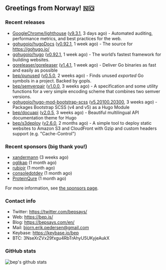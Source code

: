 ## Greetings from Norway! 🇳🇴

### Recent releases
- [GoogleChrome/lighthouse](https://github.com/GoogleChrome/lighthouse) ([v9.3.1](https://github.com/GoogleChrome/lighthouse/releases/tag/v9.3.1), 3 days ago) - Automated auditing, performance metrics, and best practices for the web.
- [gohugoio/hugoDocs](https://github.com/gohugoio/hugoDocs) ([v0.92.1](https://github.com/gohugoio/hugoDocs/releases/tag/v0.92.1), 1 week ago) - The source for https://gohugo.io/
- [gohugoio/hugo](https://github.com/gohugoio/hugo) ([v0.92.1](https://github.com/gohugoio/hugo/releases/tag/v0.92.1), 1 week ago) - The world’s fastest framework for building websites.
- [goreleaser/goreleaser](https://github.com/goreleaser/goreleaser) ([v1.4.1](https://github.com/goreleaser/goreleaser/releases/tag/v1.4.1), 1 week ago) - Deliver Go binaries as fast and easily as possible
- [bep/punused](https://github.com/bep/punused) ([v0.5.0](https://github.com/bep/punused/releases/tag/v0.5.0), 2 weeks ago) - Finds unused _exported_ Go symbols in a project. Backed by gopls.
- [bep/semverpair](https://github.com/bep/semverpair) ([v1.0.0](https://github.com/bep/semverpair/releases/tag/v1.0.0), 3 weeks ago) - A specification and some utility functions for a very simple encoding scheme that combines two semver versions.
- [gohugoio/hugo-mod-bootstrap-scss](https://github.com/gohugoio/hugo-mod-bootstrap-scss) ([v5.20100.20300](https://github.com/gohugoio/hugo-mod-bootstrap-scss/releases/tag/v5.20100.20300), 3 weeks ago) - Packages Bootstrap SCSS (v4 and v5) as a Hugo Module
- [bep/docuapi](https://github.com/bep/docuapi) ([v2.0.5](https://github.com/bep/docuapi/releases/tag/v2.0.5), 3 weeks ago) - Beautiful multilingual API documentation theme for Hugo
- [bep/s3deploy](https://github.com/bep/s3deploy) ([v2.6.0](https://github.com/bep/s3deploy/releases/tag/v2.6.0), 2 months ago) - A simple tool to deploy static websites to Amazon S3 and CloudFront with Gzip and custom headers support (e.g. &#34;Cache-Control&#34;)


### Recent sponsors (big thank you!)

- [xandermann](https://github.com/xandermann) (3 weeks ago)
- [oglikap](https://github.com/oglikap) (1 month ago)
- [rubiojr](https://github.com/rubiojr) (1 month ago)
- [consoledotdev](https://github.com/consoledotdev) (1 month ago)
- [ProteinQure](https://github.com/ProteinQure) (1 month ago)

For more information, see [the sponsors page](https://github.com/sponsors/bep/).

### Contact info
- Twitter: https://twitter.com/bepsays/
- Web: https://bep.is/
- Blog: https://bepsays.com/en/
- Mail: bjorn.erik.pedersen@gmail.com
- Keybase: https://keybase.io/bep
- BTC: 3NseXrZVx29fxgu4RbTrAhyU5UKyjeAukX


### GitHub stats
![bep's github stats](https://github-readme-stats.vercel.app/api?username=bep&count_private=true&hide_title=true)

